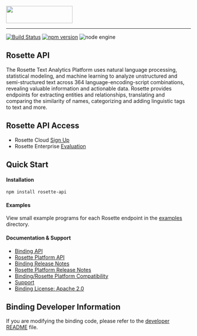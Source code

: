 <a href="https://www.rosette.com"><img src="https://s3.amazonaws.com/styleguide.basistech.com/logos/rosette-logo.png" width="181" height="47" /></a>

---

[![Build Status](https://travis-ci.org/rosette-api/nodejs.svg?branch=develop)](https://travis-ci.org/rosette-api/nodejs)
[![npm version](https://badge.fury.io/js/rosette-api.svg)](https://badge.fury.io/js/rosette-api)
![node engine](https://img.shields.io/node/v/rosette-api.svg)

## Rosette API
The Rosette Text Analytics Platform uses natural language processing, statistical modeling, and machine learning to
analyze unstructured and semi-structured text across 364 language-encoding-script combinations, revealing valuable
information and actionable data. Rosette provides endpoints for extracting entities and relationships, translating and
comparing the similarity of names, categorizing and adding linguistic tags to text and more.

## Rosette API Access
- Rosette Cloud [Sign Up](https://developer.rosette.com/signup)
- Rosette Enterprise [Evaluation](https://www.rosette.com/product-eval/)

## Quick Start

#### Installation
`npm install rosette-api`

#### Examples
View small example programs for each Rosette endpoint in the [examples](https://github.com/rosette-api/nodejs/tree/develop/examples) directory.

#### Documentation & Support
- [Binding API](https://rosette-api.github.io/nodejs/)
- [Rosette Platform API](https://developer.rosette.com/features-and-functions)
- [Binding Release Notes](https://github.com/rosette-api/nodejs/wiki/Release-Notes)
- [Rosette Platform Release Notes](https://support.rosette.com/hc/en-us/articles/360018354971-Release-Notes)
- [Binding/Rosette Platform Compatibility](https://developer.rosette.com/features-and-functions?javascript#)
- [Support](https://support.rosette.com)
- [Binding License: Apache 2.0](https://github.com/rosette-api/nodejs/blob/develop/LICENSE.txt)

## Binding Developer Information
If you are modifying the binding code, please refer to the [developer README](https://github.com/rosette-api/nodejs/blob/develop/DEVELOPER.md) file.

